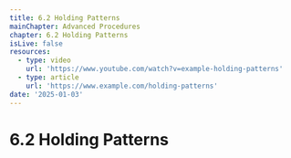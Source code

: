 ```yaml
---
title: 6.2 Holding Patterns
mainChapter: Advanced Procedures
chapter: 6.2 Holding Patterns
isLive: false
resources:
  - type: video
    url: 'https://www.youtube.com/watch?v=example-holding-patterns'
  - type: article
    url: 'https://www.example.com/holding-patterns'
date: '2025-01-03'
---
```


# 6.2 Holding Patterns
